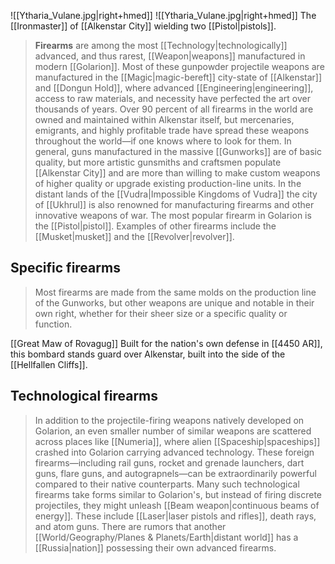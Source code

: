 ![[Ytharia_Vulane.jpg|right+hmed]] 
 ![[Ytharia_Vulane.jpg|right+hmed]] 
The [[Ironmaster]] of [[Alkenstar City]] wielding two [[Pistol|pistols]].
> **Firearms** are among the most [[Technology|technologically]] advanced, and thus rarest, [[Weapon|weapons]] manufactured in modern [[Golarion]]. Most of these gunpowder projectile weapons are manufactured in the [[Magic|magic-bereft]] city-state of [[Alkenstar]] and [[Dongun Hold]], where advanced [[Engineering|engineering]], access to raw materials, and necessity have perfected the art over thousands of years. Over 90 percent of all firearms in the world are owned and maintained within Alkenstar itself, but mercenaries, emigrants, and highly profitable trade have spread these weapons throughout the world—if one knows where to look for them. In general, guns manufactured in the massive [[Gunworks]] are of basic quality, but more artistic gunsmiths and craftsmen populate [[Alkenstar City]] and are more than willing to make custom weapons of higher quality or upgrade existing production-line units. In the distant lands of the [[Vudra|Impossible Kingdoms of Vudra]] the city of [[Ukhrul]] is also renowned for manufacturing firearms and other innovative weapons of war.
> The most popular firearm in Golarion is the [[Pistol|pistol]]. Examples of other firearms include the [[Musket|musket]] and the [[Revolver|revolver]].


## Specific firearms

> Most firearms are made from the same molds on the production line of the Gunworks, but other weapons are unique and notable in their own right, whether for their sheer size or a specific quality or function.

[[Great Maw of Rovagug]]
Built for the nation's own defense in [[4450 AR]], this bombard stands guard over Alkenstar, built into the side of the [[Hellfallen Cliffs]].

## Technological firearms

> In addition to the projectile-firing weapons natively developed on Golarion, an even smaller number of similar weapons are scattered across places like [[Numeria]], where alien [[Spaceship|spaceships]] crashed into Golarion carrying advanced technology. These foreign firearms—including rail guns, rocket and grenade launchers, dart guns, flare guns, and autograpnels—can be extraordinarily powerful compared to their native counterparts.
> Many such technological firearms take forms similar to Golarion's, but instead of firing discrete projectiles, they might unleash [[Beam weapon|continuous beams of energy]]. These include [[Laser|laser pistols and rifles]], death rays, and atom guns.
> There are rumors that another [[World/Geography/Planes & Planets/Earth|distant world]] has a [[Russia|nation]] possessing their own advanced firearms.







